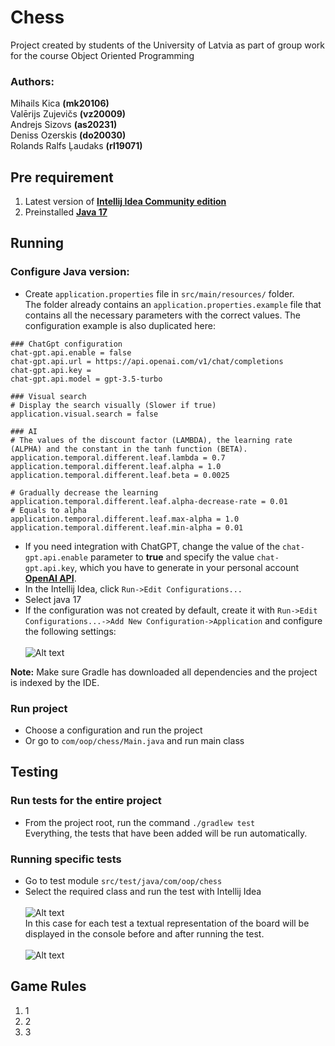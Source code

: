# Chess

Project created by students of the University of Latvia as part of group work for the course Object Oriented Programming

### Authors:

Mihails Kica **(mk20106)**\
Valērijs Zujevičs **(vz20009)**\
Andrejs Sizovs **(as20231)**\
Deniss Ozerskis **(do20030)**\
Rolands Ralfs Ļaudaks **(rl19071)**

## Pre requirement

1. Latest version of [**Intellij Idea Community edition**](https://www.jetbrains.com/idea/download/#section=windows)
2. Preinstalled [**Java 17**](https://www.oracle.com/java/technologies/javase/jdk17-archive-downloads.html)

## Running

### Configure Java version:

* Create ```application.properties``` file in ```src/main/resources/``` folder.\
  The folder already contains an ```application.properties.example``` file that contains all the necessary parameters
  with the correct values.
  The configuration example is also duplicated here:

```
### ChatGpt configuration
chat-gpt.api.enable = false
chat-gpt.api.url = https://api.openai.com/v1/chat/completions
chat-gpt.api.key = 
chat-gpt.api.model = gpt-3.5-turbo

### Visual search
# Display the search visually (Slower if true)
application.visual.search = false

### AI
# The values of the discount factor (LAMBDA), the learning rate (ALPHA) and the constant in the tanh function (BETA).
application.temporal.different.leaf.lambda = 0.7
application.temporal.different.leaf.alpha = 1.0
application.temporal.different.leaf.beta = 0.0025

# Gradually decrease the learning
application.temporal.different.leaf.alpha-decrease-rate = 0.01
# Equals to alpha
application.temporal.different.leaf.max-alpha = 1.0
application.temporal.different.leaf.min-alpha = 0.01
```

* If you need integration with ChatGPT, change the value of the ```chat-gpt.api.enable``` parameter to **true** and
  specify the value ```chat-gpt.api.key```, which you have to generate in your personal account [**OpenAI
  API**](https://platform.openai.com/account/api-keys).
* In the Intellij Idea, click ```Run->Edit Configurations...```
* Select java 17
* If the configuration was not created by default, create it with
  ```Run->Edit Configurations...->Add New Configuration->Application``` and configure the following settings:\
  \
  ![Alt text](screenshots/configuration.png "Configuration")

**Note:** Make sure Gradle has downloaded all dependencies and the project is indexed by the IDE.

### Run project

* Choose a configuration and run the project
* Or go to ```com/oop/chess/Main.java``` and run main class

## Testing

### Run tests for the entire project

* From the project root, run the command ```./gradlew test```\
  Everything, the tests that have been added will be run automatically.

### Running specific tests

* Go to test module ```src/test/java/com/oop/chess```
* Select the required class and run the test with Intellij Idea\
  \
  ![Alt text](screenshots/tests.png "Tests")
  \
  In this case for each test a textual representation of the board will be displayed in the console before and after
  running the test.\
  \
  ![Alt text](screenshots/testOutputExample.png "Test output example")

## Game Rules

1. 1
2. 2
3. 3

